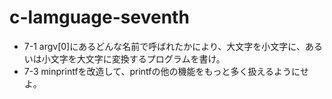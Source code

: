 # c-lamguage-seventh

- 7-1 argv[0]にあるどんな名前で呼ばれたかにより、大文字を小文字に、あるいは小文字を大文字に変換するプログラムを書け。
- 7-3 minprintfを改造して、printfの他の機能をもっと多く扱えるようにせよ。
